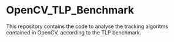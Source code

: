 # OpenCV_TLP_Benchmark
This repository contains the code to analyse the tracking algoritms contained in OpenCV, according to the TLP benchmark.
